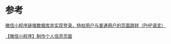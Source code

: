 # 参考

<a href="https://blog.csdn.net/m0_74423446/article/details/137054370">微信小程序链接数据库并实现登录，特权用户与普通用户的页面跳转（PHP语言）</a>

<a href="https://blog.csdn.net/MinfCONS/article/details/121150230">【微信小程序】制作个人信息页面</a>

